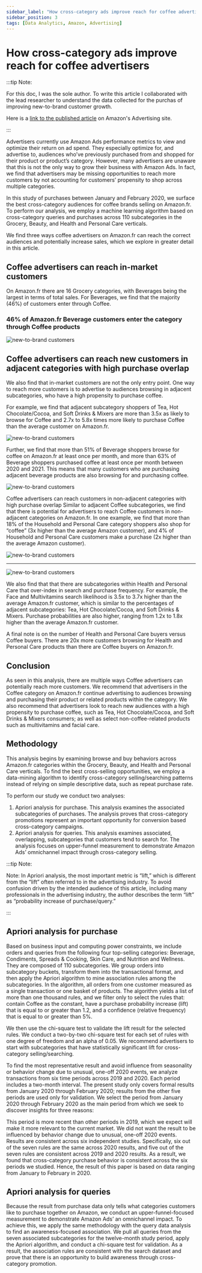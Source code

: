 ```yaml
---
sidebar_label: "How cross-category ads improve reach for coffee advertisers"
sidebar_position: 3
tags: [Data Analytics, Amazon, Advertising]
---
```


# How cross-category ads improve reach for coffee advertisers

:::tip Note:

For this doc, I was the sole author. To write this article I collaborated with the lead researcher to understand the data collected for the purchas of improving new-to-brand customer growth.

Here is a [link to the published article](https://advertising.amazon.com/en-us/library/research/coffee-marketing/?ref_=a20m_us_libr) on Amazon's Advertising site.

:::

Advertisers currently use Amazon Ads performance metrics to view and optimize their return on ad spend. They especially optimize for, and advertise to, audiences who’ve previously purchased from and shopped for their product or product’s category. However, many advertisers are unaware that this is not the only way to grow their business with Amazon Ads. In fact, we find that advertisers may be missing opportunities to reach more customers by not accounting for customers’ propensity to shop across multiple categories.

In this study of purchases between January and February 2020, we surface the best cross-category audiences for coffee brands selling on Amazon.fr. To perform our analysis, we employ a machine learning algorithm based on cross-category queries and purchases across 110 subcategories in the Grocery, Beauty, and Health and Personal Care verticals.

We find three ways coffee advertisers on Amazon.fr can reach the correct audiences and potentially increase sales, which we explore in greater detail in this article.

## Coffee advertisers can reach in-market customers

On Amazon.fr there are 16 Grocery categories, with Beverages being the largest in terms of total sales. For Beverages, we find that the majority (46%) of customers enter through Coffee.

### 46% of Amazon.fr Beverage customers enter the category through Coffee products

![new-to-brand customers](/img/coffee1.png)

## Coffee advertisers can reach new customers in adjacent categories with high purchase overlap

We also find that in-market customers are not the only entry point. One way to reach more customers is to advertise to audiences browsing in adjacent subcategories, who have a high propensity to purchase coffee.

For example, we find that adjacent subcategory shoppers of Tea, Hot Chocolate/Cocoa, and Soft Drinks & Mixers are more than 3.5x as likely to browse for Coffee and 2.7x to 5.8x times more likely to purchase Coffee than the average customer on Amazon.fr.

![new-to-brand customers](/img/coffee2.png)

Further, we find that more than 51% of Beverage shoppers browse for coffee on Amazon.fr at least once per month, and more than 63% of Beverage shoppers purchased coffee at least once per month between 2020 and 2021. This means that many customers who are purchasing adjacent beverage products are also browsing for and purchasing coffee.

![new-to-brand customers](/img/coffee3.png)

Coffee advertisers can reach customers in non-adjacent categories with high purchase overlap
Similar to adjacent Coffee subcategories, we find that there is potential for advertisers to reach Coffee customers in non-adjacent categories on Amazon.fr. In one example, we find that more than 18% of the Household and Personal Care category shoppers also shop for “coffee” (3x higher than the average Amazon customer), and 4% of Household and Personal Care customers make a purchase (2x higher than the average Amazon customer).

![new-to-brand customers](/img/coffee4.png)

---

![new-to-brand customers](/img/coffee5.png)

We also find that that there are subcategories within Health and Personal Care that over-index in search and purchase frequency. For example, the Face and Multivitamins search likelihood is 3.5x to 3.7x higher than the average Amazon.fr customer, which is similar to the percentages of adjacent subcategories: Tea, Hot Chocolate/Cocoa, and Soft Drinks & Mixers. Purchase probabilities are also higher, ranging from 1.2x to 1.8x higher than the average Amazon.fr customer.

A final note is on the number of Health and Personal Care buyers versus Coffee buyers. There are 20x more customers browsing for Health and Personal Care products than there are Coffee buyers on Amazon.fr.

## Conclusion

As seen in this analysis, there are multiple ways Coffee advertisers can potentially reach more customers. We recommend that advertisers in the Coffee category on Amazon.fr continue advertising to audiences browsing and purchasing their product or related products within the category. We also recommend that advertisers look to reach new audiences with a high propensity to purchase coffee, such as Tea, Hot Chocolate/Cocoa, and Soft Drinks & Mixers consumers; as well as select non-coffee-related products such as multivitamins and facial care.

## Methodology

This analysis begins by examining browse and buy behaviors across Amazon.fr categories within the Grocery, Beauty, and Health and Personal Care verticals. To find the best cross-selling opportunities, we employ a data-mining algorithm to identify cross-category selling/searching patterns instead of relying on simple descriptive data, such as repeat purchase rate.

To perform our study we conduct two analyses:

1. Apriori analysis for purchase. This analysis examines the associated subcategories of purchases. The analysis proves that cross-category promotions represent an important opportunity for conversion based cross-category campaigns.
2. Apriori analysis for queries. This analysis examines associated, overlapping, subcategories that customers tend to search for. The analysis focuses on upper-funnel measurement to demonstrate Amazon Ads’ omnichannel impact through cross-category selling.

:::tip Note:

Note: In Apriori analysis, the most important metric is “lift,” which is different from the “lift” often referred to in the advertising industry. To avoid confusion driven by the intended audience of this article, including many professionals in the advertising industry, the author describes the term “lift” as “probability increase of purchase/query.”

:::

## Apriori analysis for purchase

Based on business input and computing power constraints, we include orders and queries from the following four top-selling categories: Beverage, Condiments, Spreads & Cooking, Skin Care, and Nutrition and Wellness. They are composed of 110 subcategories. We group orders into subcategory buckets, transform them into the transactional format, and then apply the Apriori algorithm to mine association rules among the subcategories. In the algorithm, all orders from one customer measured as a single transaction or one basket of products. The algorithm yields a list of more than one thousand rules, and we filter only to select the rules that: contain Coffee as the constant, have a purchase probability increase (lift) that is equal to or greater than 1.2, and a confidence (relative frequency) that is equal to or greater than 5%.

We then use the chi-square test to validate the lift result for the selected rules. We conduct a two-by-two chi-square test for each set of rules with one degree of freedom and an alpha of 0.05. We recommend advertisers to start with subcategories that have statistically significant lift for cross-category selling/searching.

To find the most representative result and avoid influence from seasonality or behavior change due to unusual, one-off 2020 events, we analyze transactions from six time periods across 2019 and 2020. Each period includes a two-month interval. The present study only covers formal results from January 2020 through February 2020; results from the other five periods are used only for validation. We select the period from January 2020 through February 2020 as the main period from which we seek to discover insights for three reasons:

This period is more recent than other periods in 2019, which we expect will make it more relevant to the current market.
We did not want the result to be influenced by behavior change due to unusual, one-off 2020 events.
Results are consistent across six independent studies. Specifically, six out of the seven rules are the same across 2020 results, and five out of the seven rules are consistent across 2019 and 2020 results.
As a result, we found that cross-category purchase behavior is consistent across the six periods we studied. Hence, the result of this paper is based on data ranging from January to February in 2020.

## Apriori analysis for queries

Because the result from purchase data only tells what categories customers like to purchase together on Amazon, we conduct an upper-funnel-focused measurement to demonstrate Amazon Ads’ an omnichannel impact. To achieve this, we apply the same methodology with the query data analysis to find an awareness-focused association. We pull all queries from the seven associated subcategories for the twelve-month study period, apply the Apriori algorithm, and conduct a chi-square test for validation. As a result, the association rules are consistent with the search dataset and prove that there is an opportunity to build awareness through cross-category promotion.
